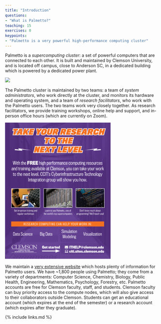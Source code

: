 ```yaml
---
title: "Introduction"
questions:
- "What is Palmetto?"
teaching: 15
exercises: 0
keypoints:
- "Palmetto is a very powerful high-performance computing cluster"
---
```

Palmetto is a *supercomputing cluster*: a set of powerful computers that are connected to each other. It is built and maintained by Clemson University, and is located off campus, close to Anderson SC, in a dedicated building which is powered by a dedicated power plant. 

<img src="https://www.palmetto.clemson.edu/palmetto/images/about/palmetto_front_view.png" style="height:350px">

The Palmetto cluster is maintained by two teams: a team of *system administrators*, who work directly at the cluster, and monitors its hardware and operating system, and a team of *research facilitators*, who work with the Palmetto users. The two teams work very closely together. As research facilitators, we provide training workshops, online help and support, and in-person office hours (which are currently on Zoom).

<img src="../fig/citi_flyer.png" style="height:450px">

We maintain a [very extensive website](https://www.palmetto.clemson.edu/palmetto/) which hosts plenty of information for Palmetto users. We have ~1,800 people using Palmetto; they come from a variety of departments: Computer Science, Chemistry, Biology, Public Health, Engineering, Mathematics, Psychology, Forestry, etc. Palmetto accounts are free for Clemson faculty, staff, and students. Clemson faculty can buy priority access to the compute nodes, which will also give access to their collaborators outside Clemson. Students can get an educational account (which expires at the end of the semester) or a research account (which expires after they graduate). 

{% include links.md %}

